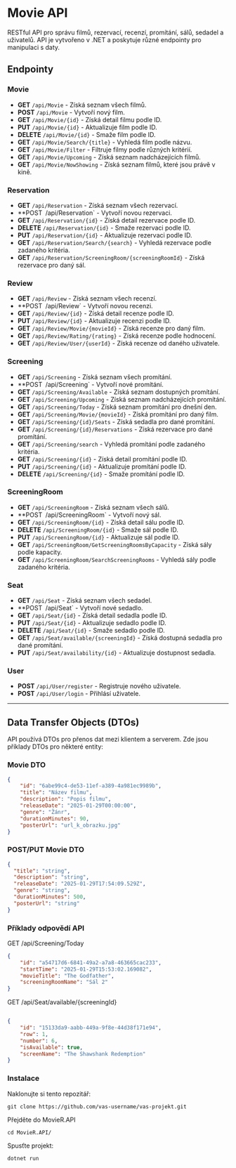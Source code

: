 # Movie API

 RESTful API pro správu filmů, rezervací, recenzí, promítání, sálů, sedadel a uživatelů. API je vytvořeno v .NET a poskytuje různé endpointy pro manipulaci s daty.

## Endpointy

### Movie

- **GET** `/api/Movie` - Získá seznam všech filmů.
- **POST** `/api/Movie` - Vytvoří nový film.
- **GET** `/api/Movie/{id}` - Získá detail filmu podle ID.
- **PUT** `/api/Movie/{id}` - Aktualizuje film podle ID.
- **DELETE** `/api/Movie/{id}` - Smaže film podle ID.
- **GET** `/api/Movie/Search/{title}` - Vyhledá film podle názvu.
- **GET** `/api/Movie/Filter` - Filtruje filmy podle různých kritérií.
- **GET** `/api/Movie/Upcoming` - Získá seznam nadcházejících filmů.
- **GET** `/api/Movie/NowShowing` - Získá seznam filmů, které jsou právě v kině.

### Reservation

- **GET** `/api/Reservation` - Získá seznam všech rezervací.
- **POST` `/api/Reservation` - Vytvoří novou rezervaci.
- **GET** `/api/Reservation/{id}` - Získá detail rezervace podle ID.
- **DELETE** `/api/Reservation/{id}` - Smaže rezervaci podle ID.
- **PUT** `/api/Reservation/{id}` - Aktualizuje rezervaci podle ID.
- **GET** `/api/Reservation/Search/{search}` - Vyhledá rezervace podle zadaného kritéria.
- **GET** `/api/Reservation/ScreeningRoom/{screeningRoomId}` - Získá rezervace pro daný sál.

### Review

- **GET** `/api/Review` - Získá seznam všech recenzí.
- **POST` `/api/Review` - Vytvoří novou recenzi.
- **GET** `/api/Review/{id}` - Získá detail recenze podle ID.
- **PUT** `/api/Review/{id}` - Aktualizuje recenzi podle ID.
- **GET** `/api/Review/Movie/{movieId}` - Získá recenze pro daný film.
- **GET** `/api/Review/Rating/{rating}` - Získá recenze podle hodnocení.
- **GET** `/api/Review/User/{userId}` - Získá recenze od daného uživatele.

### Screening

- **GET** `/api/Screening` - Získá seznam všech promítání.
- **POST` `/api/Screening` - Vytvoří nové promítání.
- **GET** `/api/Screening/Available` - Získá seznam dostupných promítání.
- **GET** `/api/Screening/Upcoming` - Získá seznam nadcházejících promítání.
- **GET** `/api/Screening/Today` - Získá seznam promítání pro dnešní den.
- **GET** `/api/Screening/Movie/{movieId}` - Získá promítání pro daný film.
- **GET** `/api/Screening/{id}/Seats` - Získá sedadla pro dané promítání.
- **GET** `/api/Screening/{id}/Reservations` - Získá rezervace pro dané promítání.
- **GET** `/api/Screening/search` - Vyhledá promítání podle zadaného kritéria.
- **GET** `/api/Screening/{id}` - Získá detail promítání podle ID.
- **PUT** `/api/Screening/{id}` - Aktualizuje promítání podle ID.
- **DELETE** `/api/Screening/{id}` - Smaže promítání podle ID.

### ScreeningRoom

- **GET** `/api/ScreeningRoom` - Získá seznam všech sálů.
- **POST` `/api/ScreeningRoom` - Vytvoří nový sál.
- **GET** `/api/ScreeningRoom/{id}` - Získá detail sálu podle ID.
- **DELETE** `/api/ScreeningRoom/{id}` - Smaže sál podle ID.
- **PUT** `/api/ScreeningRoom/{id}` - Aktualizuje sál podle ID.
- **GET** `/api/ScreeningRoom/GetScreeningRoomsByCapacity` - Získá sály podle kapacity.
- **GET** `/api/ScreeningRoom/SearchScreeningRooms` - Vyhledá sály podle zadaného kritéria.

### Seat

- **GET** `/api/Seat` - Získá seznam všech sedadel.
- **POST` `/api/Seat` - Vytvoří nové sedadlo.
- **GET** `/api/Seat/{id}` - Získá detail sedadla podle ID.
- **PUT** `/api/Seat/{id}` - Aktualizuje sedadlo podle ID.
- **DELETE** `/api/Seat/{id}` - Smaže sedadlo podle ID.
- **GET** `/api/Seat/available/{screeningId}` - Získá dostupná sedadla pro dané promítání.
- **PUT** `/api/Seat/availability/{id}` - Aktualizuje dostupnost sedadla.

### User

- **POST** `/api/User/register` - Registruje nového uživatele.
- **POST** `/api/User/login` - Přihlásí uživatele.

---

## Data Transfer Objects (DTOs)

API používá DTOs pro přenos dat mezi klientem a serverem. Zde jsou příklady DTOs pro některé entity:

### Movie DTO
```json
{
    "id": "6abe99c4-de53-11ef-a389-4a981ec9989b",
    "title": "Název filmu",
    "description": "Popis filmu",
    "releaseDate": "2025-01-29T00:00:00",
    "genre": "Žánr",
    "durationMinutes": 90,
    "posterUrl": "url_k_obrazku.jpg"
}
```

### POST/PUT Movie DTO
```json
{
  "title": "string",
  "description": "string",
  "releaseDate": "2025-01-29T17:54:09.529Z",
  "genre": "string",
  "durationMinutes": 500,
  "posterUrl": "string"
}
```

### Příklady odpovědí API
GET /api/Screening/Today
```json
{
    "id": "a54717d6-6841-49a2-a7a8-463665cac233",
    "startTime": "2025-01-29T15:53:02.169082",
    "movieTitle": "The Godfather",
    "screeningRoomName": "Sál 2"
}
```
GET /api/Seat/available/{screeningId}
```json

{
    "id": "15133da9-aabb-449a-9f8e-44d38f171e94",
    "row": 1,
    "number": 6,
    "isAvailable": true,
    "screenName": "The Shawshank Redemption"
}
```

### Instalace
Naklonujte si tento repozitář:
```code
git clone https://github.com/vas-username/vas-projekt.git
```
Přejděte do MovieR.API
```code
cd MovieR.API/
```
Spusťte projekt:
```code
dotnet run
```
